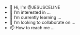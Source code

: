- 👋 Hi, I’m @JESUSCELINE
- 👀 I’m interested in ...
- 🌱 I’m currently learning ...
- 💞️ I’m looking to collaborate on ...
- 📫 How to reach me ...

<!---
JESUSCELINE/JESUSCELINE is a ✨ special ✨ repository because its `README.md` (this file) appears on your GitHub profile.
You can click the Preview link to take a look at your changes.
--->
